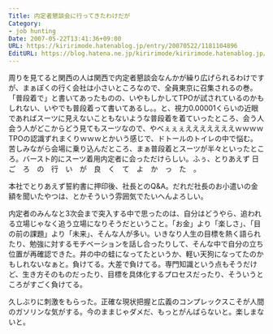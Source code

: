 ```yaml
---
Title: 内定者懇談会に行ってきたわけだが
Category:
- job hunting
Date: 2007-05-22T13:41:36+09:00
URL: https://kiririmode.hatenablog.jp/entry/20070522/1181104896
EditURL: https://blog.hatena.ne.jp/kiririmode/kiririmode.hatenablog.jp/atom/entry/8454420450078217308
---
```



周りを見てると関西の人は関西で内定者懇談会なんかが繰り広げられるわけですが、まぁぼくの行く会社は小さいところなので、全員東京に召集されるの巻。「普段着で」と書いてあったものの、いやもしかしてTPOが試されているのかもしれない、いやでも普段着って書いてあるし。。と、視力0.00001くらいの近眼であればスーツに見えないこともないような普段着を着ていったところ、会う人会う人がどこからどう見てもスーツなので、やべぇぇぇえええええええｗｗｗｗTPOの認識ずれまくりｗｗｗとかいう感じで、ドトールのトイレの中で悩む。苦しみながら会場に乗り込んだところ、まぁ普段着とスーツが半々といったところ。バースト的にスーツ着用内定者に会っただけらしい。ふぅ、とりあえず
日　ご　ろ　の　行　い　が　良　く　て　よ　か　っ　た　。


本社でとりあえず誓約書に押印後、社長とのQ&A。だれだ社長のお小遣いの金額を聞いたやつは、とかそういう雰囲気でたいへんよろしい。


内定者のみんなと3次会まで突入する中で思ったのは、自分はどうやら、追われる立場じゃなく追う立場になりそうだということ。「お金」より「楽しさ」、「目の前の課題」より「未来」、そんな人が多い。いきなり人生の目標を熱く語られたり、勉強に対するモチベーションを話し合ったりして、そんな中で自分の立ち位置が再確認できた。井の中の蛙になってたというか、軽い天狗になってたのかもしれないなぁと。負けてる。大差で負けてる。専門知識という点もそうだけど、生き方そのものだったり、目標を具体化するプロセスだったり、そういうところがすごく負けてる。


久しぶりに刺激をもらった。正確な現状把握と広義のコンプレックスこそが人間のガソリンな気がする。今のままじゃダメだ、もっとがんばらないと。楽しまないと。
